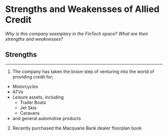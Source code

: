 # Strengths and Weakensses of Allied Credit

*Why is this company exemplary in the FinTech space? What are their strengths and weaknesses?*

## Strengths
---

1. The company has taken the brave step of venturing into the world of providing credit for;
* Motorcycles
* ATVs
* Leisure assets, including
    * Trailer Boats
    * Jet Skis
    * Caravans
* and general automotive products

2. Recently purchased the Macquarie Bank dealer floorplan book